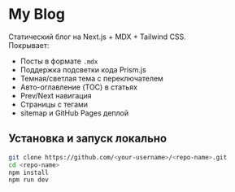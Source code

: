# My Blog

Статический блог на Next.js + MDX + Tailwind CSS.  
Покрывает:  
- Посты в формате `.mdx`  
- Поддержка подсветки кода Prism.js  
- Темная/светлая тема с переключателем  
- Авто-оглавление (TOC) в статьях  
- Prev/Next навигация  
- Страницы с тегами  
- sitemap и GitHub Pages деплой  

## Установка и запуск локально

```bash
git clone https://github.com/<your-username>/<repo-name>.git
cd <repo-name>
npm install
npm run dev
